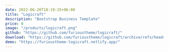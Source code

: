 ```yaml
---
date: 2022-06-26T18:19:25+06:00
title: "Logicraft"
description: "Bootstrap Business Template"
price: 0
image: "/products/logicraft.png"
github: "https://github.com/furioustheme/logicraft/"
download: "https://github.com/furioustheme/logicraft/archive/refs/heads/main.zip"
demo: "https://furioustheme-logicraft.netlify.app/"
---
```


